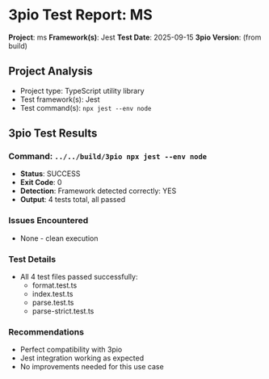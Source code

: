 # 3pio Test Report: MS

**Project**: ms
**Framework(s)**: Jest
**Test Date**: 2025-09-15
**3pio Version**: (from build)

## Project Analysis
- Project type: TypeScript utility library
- Test framework(s): Jest
- Test command(s): `npx jest --env node`

## 3pio Test Results
### Command: `../../build/3pio npx jest --env node`
- **Status**: SUCCESS
- **Exit Code**: 0
- **Detection**: Framework detected correctly: YES
- **Output**: 4 tests total, all passed

### Issues Encountered
- None - clean execution

### Test Details
- All 4 test files passed successfully:
  - format.test.ts
  - index.test.ts
  - parse.test.ts
  - parse-strict.test.ts

### Recommendations
- Perfect compatibility with 3pio
- Jest integration working as expected
- No improvements needed for this use case